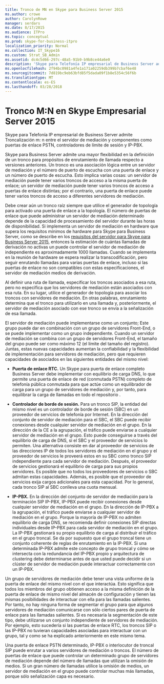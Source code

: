 ```yaml
---
title: Tronco de MN en Skype para Business Server 2015
ms.author: crowe
author: CarolynRowe
manager: serdars
ms.date: 8/17/2015
ms.audience: ITPro
ms.topic: conceptual
ms.prod: skype-for-business-itpro
localization_priority: Normal
ms.collection: IT_Skype16
ms.custom: Strat_SB_Admin
ms.assetid: dc4c5d66-297c-48a5-91b9-b9b8ce44a6e0
description: 'Skype para Telefonía IP empresarial de Business Server admite Troncalización m: n entre el servidor de mediación y componentes como puertas de enlace PSTN, controladores de límite de sesión y IP-PBX.'
ms.openlocfilehash: 2f94bc0981a4fe1a171a02259db399b7cbaf6e48
ms.sourcegitcommit: 7d819bc9eb63bfd85f5dada09f1b8e5354c56f6b
ms.translationtype: MT
ms.contentlocale: es-ES
ms.lasthandoff: 03/28/2018
---
```

# <a name="mn-trunk-in-skype-for-business-server-2015"></a>Tronco M:N en Skype Empresarial Server 2015
 
Skype para Telefonía IP empresarial de Business Server admite Troncalización m: n entre el servidor de mediación y componentes como puertas de enlace PSTN, controladores de límite de sesión y IP-PBX.
  
Skype para Business Server admite una mayor flexibilidad en la definición de un tronco para propósitos de enrutamiento de llamada respecto a versiones anteriores. Un tronco es una asociación lógica entre un servidor de mediación y el número de puerto de escucha con una puerta de enlace y un número de puerto de escucha. Esto implica varias cosas: un servidor de mediación puede tener varios troncos de acceso a la misma puerta de enlace; un servidor de mediación puede tener varios troncos de acceso a puertas de enlace distintas; por el contrario, una puerta de enlace puede tener varios troncos de acceso a diferentes servidores de mediación.
  
Debe crear aún un tronco raíz siempre que utilice el generador de topología para activado una puerta de enlace a la topología. El número de puertas de enlace que puede administrar un servidor de mediación determinado depende de la capacidad de procesamiento del servidor durante las horas de disponibilidad. Si implementa un servidor de mediación en hardware que supera los requisitos mínimos de hardware para Skype para Business Server, como se describe en los [requisitos del servidor para Skype para Business Server 2015](../../plan-your-deployment/requirements-for-your-environment/server-requirements.md), entonces la estimación de cuántas llamadas de derivación no activas un puede controlar el servidor de mediación de independiente es aproximadamente 1000 llamadas. Cuando se implementa en la reunión de hardware se espera realizar la transcodificación, pero seguir enrutando llamadas para varias puertas de enlace, incluso si las puertas de enlace no son compatibles con estas especificaciones, el servidor de mediación medios de derivación.
  
Al definir una ruta de llamada, especificar los troncos asociados a esa ruta, pero no especifica que los servidores de mediación están asociados con esa ruta. En su lugar, utilice el generador de topología para asociar los troncos con servidores de mediación. En otras palabras, enrutamiento determina que el tronco para utilizarlo en una llamada y, posteriormente, el servidor de mediación asociado con ese tronco se envía a la señalización de esa llamada.
  
El servidor de mediación puede implementarse como un conjunto; Este grupo puede dar en combinación con un grupo de servidores Front-End, o se puede implementar como un grupo independiente. Cuando un servidor de mediación se combina con un grupo de servidores Front-End, el tamaño del grupo puede ser como máximo 12 (el límite del tamaño del registro). Juntas, estas nuevas capacidades aumentan la confiabilidad y la flexibilidad de implementación para servidores de mediación, pero que requieren capacidades de asociados en las siguientes entidades del mismo nivel:
  
- **Puerta de enlace RTC.** Un Skype para puerta de enlace completo Business Server debe implementar con equilibrio de carga DNS, lo que permite una puerta de enlace de red (conmutada PSTN) completo de telefonía pública conmutada para que actúe como un equilibrador de carga para un grupo de servidores de mediación y, por tanto, para equilibrar la carga de llamadas en todo el repositorio .
    
- **Controlador de borde de sesión.** Para un tronco SIP, la entidad del mismo nivel es un controlador de borde de sesión (SBC) en un proveedor de servicios de telefonía por Internet. En la dirección del conjunto de servidor de mediación para el SBC, el SBC puede recibir conexiones desde cualquier servidor de mediación en el grupo. En la dirección de la CE a la agrupación, el tráfico puede enviarse a cualquier servidor de mediación en el grupo. Esto puede conseguirse a través del equilibrio de carga de DNS, si el SBC y el proveedor de servicios lo permiten. Una alternativa consiste en dar al proveedor de servicios de las direcciones IP de todos los servidores de mediación en el grupo y el proveedor de servicios le proveerá estos en su SBC como tronco SIP independiente para cada servidor de mediación. Después, el proveedor de servicios gestionará el equilibrio de carga para sus propios servidores. Es posible que no todos los proveedores de servicios o SBC admitan estas capacidades. Además, es posible que el proveedor de servicios exija cargos adicionales para esta capacidad. Por lo general, cada tronco SIP al SBC conlleva una cuota mensual.
    
- **IP-PBX.** En la dirección del conjunto de servidor de mediación para la terminación SIP IP-PBX, IP-PBX puede recibir conexiones desde cualquier servidor de mediación en el grupo. En la dirección de IP-PBX a la agrupación, el tráfico puede enviarse a cualquier servidor de mediación en el grupo. Porque la mayoría de IP-PBX no admiten equilibrio de carga DNS, se recomienda definir conexiones SIP directas individuales desde IP-PBX para cada servidor de mediación en el grupo. La IP-PBX gestionará su propio equilibrio de carga al distribuir el tráfico en el grupo troncal. Se da por supuesto que el grupo troncal tiene un conjunto coherente de reglas de enrutamiento en la IP-PBX. Si una determinada IP-PBX admite este concepto de grupo troncal y cómo se intersecta con la redundancia del IP-PBX propio y arquitectura de clustering debe determinarse antes de que usted puede decidir si un clúster de servidor de mediación puede interactuar correctamente con un IP-PBX.
    
Un grupo de servidores de mediación debe tener una vista uniforme de la puerta de enlace del mismo nivel con el que interactúa. Esto significa que todos los miembros del grupo obtienen acceso a la misma definición de la puerta de enlace de mismo nivel del almacén de configuración y tienen las mismas posibilidades de interactuar con ella para las llamadas salientes. Por tanto, no hay ninguna forma de segmentar el grupo para que algunos servidores de mediación comunicarse con sólo ciertos pares de puerta de enlace para las llamadas salientes. Si es necesaria la segmentación de este tipo, debe utilizarse un conjunto independiente de servidores de mediación. Por ejemplo, esto sucedería si las puertas de enlace RTC, los troncos SIP o las IP-PBX no tuvieran capacidades asociadas para interactuar con un grupo, tal y como se ha explicado anteriormente en este mismo tema.
  
Una puerta de enlace PSTN determinado, IP-PBX o interlocutor de troncal SIP puede enrutar a varios servidores de mediación o troncos. El número de puertas de enlace que puede controlar un determinado grupo de servidores de mediación depende del número de llamadas que utilizan la omisión de medios. Si un gran número de llamadas utilice la omisión de medios, un servidor de mediación en el grupo puede controlar muchas más llamadas, porque sólo señalización capa es necesario. 
  

